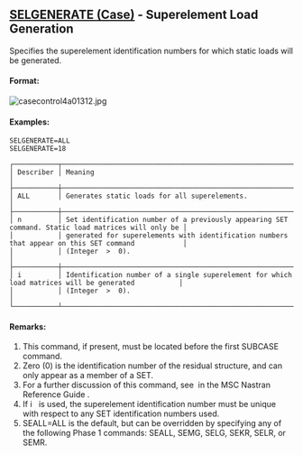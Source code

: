 ## [SELGENERATE (Case)](https://nexus.hexagon.com/documentationcenter/bundle/MSC_Nastran_2022.4/page/Nastran_Combined_Book/qrg/casecontrol4a/TOC.SELGENERATE.Case.xhtml) - Superelement Load Generation

Specifies the superelement identification numbers for which static loads will be generated.

#### Format:

![casecontrol4a01312.jpg](https://help-be.hexagonmi.com/bundle/MSC_Nastran_2022.4/page/Nastran_Combined_Book/qrg/casecontrol4a/../../../assets/casecontrol4a01312.jpg?_LANG=enus)  

#### Examples:

```nastran
SELGENERATE=ALL
SELGENERATE=18
```

```text
┌───────────┬────────────────────────────────────────────────────────────────────────────────────────────────────┐
│ Describer │ Meaning                                                                                            │
├───────────┼────────────────────────────────────────────────────────────────────────────────────────────────────┤
│ ALL       │ Generates static loads for all superelements.                                                      │
├───────────┼────────────────────────────────────────────────────────────────────────────────────────────────────┤
│ n         │ Set identification number of a previously appearing SET command. Static load matrices will only be │
│           │ generated for superelements with identification numbers that appear on this SET command            │
│           │ (Integer  >  0).                                                                                   │
├───────────┼────────────────────────────────────────────────────────────────────────────────────────────────────┤
│ i         │ Identification number of a single superelement for which load matrices will be generated           │
│           │ (Integer  >  0).                                                                                   │
└───────────┴────────────────────────────────────────────────────────────────────────────────────────────────────┘
```

#### Remarks:

1. This command, if present, must be located before the first SUBCASE command.
2. Zero (0) is the identification number of the residual structure, and can only appear as a member of a SET.
3. For a further discussion of this command, see   in the  MSC Nastran Reference Guide .
4. If i   is used, the superelement identification number must be unique with respect to any SET identification numbers used.
5. SEALL=ALL is the default, but can be overridden by specifying any of the following Phase 1 commands: SEALL, SEMG, SELG, SEKR, SELR, or SEMR.

